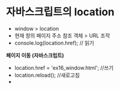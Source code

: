 # 자바스크립트의 location
- window > location 
- 현재 창의 페이지 주소 참조 객체 > URL 조작
- console.log(location.href); // 읽기

**페이지 이동 (자바스크립트)**

- location.href = 'ex16_window.html'; //쓰기 
- location.reload(); //새로고침 
- 